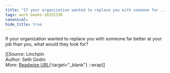 ```yaml
---
title: "If your organization wanted to replace you with someone far ..."
tags: work books-10325338
canonical: 
hide_title: true
---
```


If your organization wanted to replace you with someone far better at your job than you, what would they look for?


[[_Source_: Linchpin<br>
_Author_: Seth Godin<br>
_More_: [Readwise URL](https://readwise.io/open/210672356){:target="_blank"}
::wrap]]